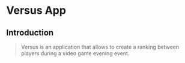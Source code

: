 # Versus App

## Introduction

> Versus is an application that allows to create a ranking between players during a video game evening event.